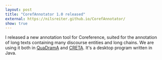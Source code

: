 ```yaml
---
layout: post
title: "CorefAnnotator 1.0 released"
external: https://nilsreiter.github.io/CorefAnnotator/
show: true
---
```


I released a new annotation tool for Coreference, suited for the annotation of long texts containing many discourse entities and long chains. We are using it both in [QuaDramA](https://quadrama.github.io) and [CRETA](http://www.creta.uni-stuttgart.de). It's a desktop program written in Java.